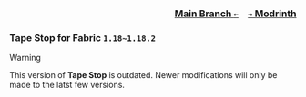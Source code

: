 ### <p align=right>[Main Branch `←`](https://github.com/KrLite/Mod.Tape-Stop)&emsp;[`→` Modrinth](https://modrinth.com/mod/tape-stop)</p>

### Tape Stop for Fabric `1.18~1.18.2`

> [!WARNING]
> This version of **Tape Stop** is outdated. Newer modifications will only be made to the latst few versions.
